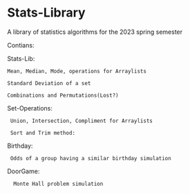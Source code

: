 # Stats-Library
A library of statistics algorithms for the 2023 spring semester


Contians:

  Stats-Lib:
  
    Mean, Median, Mode, operations for Arraylists
    
    Standard Deviation of a set
  
    Combinations and Permutations(Lost?)
    
  Set-Operations:
  
     Union, Intersection, Compliment for Arraylists
     
     Sort and Trim method:
     
  Birthday:
  
     Odds of a group having a similar birthday simulation
     
   DoorGame:
   
      Monte Hall problem simulation


